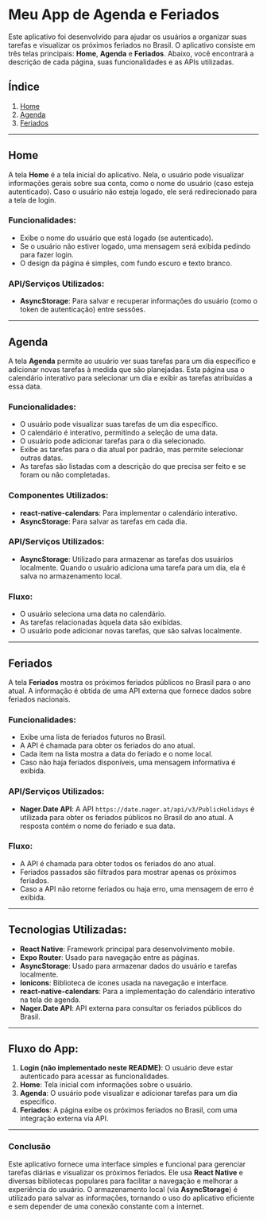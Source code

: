 # **Meu App de Agenda e Feriados**

Este aplicativo foi desenvolvido para ajudar os usuários a organizar suas tarefas e visualizar os próximos feriados no Brasil. O aplicativo consiste em três telas principais: **Home**, **Agenda** e **Feriados**. Abaixo, você encontrará a descrição de cada página, suas funcionalidades e as APIs utilizadas.

## **Índice**
1. [Home](#home)
2. [Agenda](#agenda)
3. [Feriados](#feriados)

---

## **Home**
A tela **Home** é a tela inicial do aplicativo. Nela, o usuário pode visualizar informações gerais sobre sua conta, como o nome do usuário (caso esteja autenticado). Caso o usuário não esteja logado, ele será redirecionado para a tela de login.

### **Funcionalidades:**
- Exibe o nome do usuário que está logado (se autenticado).
- Se o usuário não estiver logado, uma mensagem será exibida pedindo para fazer login.
- O design da página é simples, com fundo escuro e texto branco.

### **API/Serviços Utilizados:**
- **AsyncStorage**: Para salvar e recuperar informações do usuário (como o token de autenticação) entre sessões.

---

## **Agenda**
A tela **Agenda** permite ao usuário ver suas tarefas para um dia específico e adicionar novas tarefas à medida que são planejadas. Esta página usa o calendário interativo para selecionar um dia e exibir as tarefas atribuídas a essa data.

### **Funcionalidades:**
- O usuário pode visualizar suas tarefas de um dia específico.
- O calendário é interativo, permitindo a seleção de uma data.
- O usuário pode adicionar tarefas para o dia selecionado.
- Exibe as tarefas para o dia atual por padrão, mas permite selecionar outras datas.
- As tarefas são listadas com a descrição do que precisa ser feito e se foram ou não completadas.

### **Componentes Utilizados:**
- **react-native-calendars**: Para implementar o calendário interativo.
- **AsyncStorage**: Para salvar as tarefas em cada dia.
  
### **API/Serviços Utilizados:**
- **AsyncStorage**: Utilizado para armazenar as tarefas dos usuários localmente. Quando o usuário adiciona uma tarefa para um dia, ela é salva no armazenamento local.
  
### **Fluxo:**
- O usuário seleciona uma data no calendário.
- As tarefas relacionadas àquela data são exibidas.
- O usuário pode adicionar novas tarefas, que são salvas localmente.

---

## **Feriados**
A tela **Feriados** mostra os próximos feriados públicos no Brasil para o ano atual. A informação é obtida de uma API externa que fornece dados sobre feriados nacionais.

### **Funcionalidades:**
- Exibe uma lista de feriados futuros no Brasil.
- A API é chamada para obter os feriados do ano atual.
- Cada item na lista mostra a data do feriado e o nome local.
- Caso não haja feriados disponíveis, uma mensagem informativa é exibida.
  
### **API/Serviços Utilizados:**
- **Nager.Date API**: A API `https://date.nager.at/api/v3/PublicHolidays` é utilizada para obter os feriados públicos no Brasil do ano atual. A resposta contém o nome do feriado e sua data.
  
### **Fluxo:**
- A API é chamada para obter todos os feriados do ano atual.
- Feriados passados são filtrados para mostrar apenas os próximos feriados.
- Caso a API não retorne feriados ou haja erro, uma mensagem de erro é exibida.

---

## **Tecnologias Utilizadas:**

- **React Native**: Framework principal para desenvolvimento mobile.
- **Expo Router**: Usado para navegação entre as páginas.
- **AsyncStorage**: Usado para armazenar dados do usuário e tarefas localmente.
- **Ionicons**: Biblioteca de ícones usada na navegação e interface.
- **react-native-calendars**: Para a implementação do calendário interativo na tela de agenda.
- **Nager.Date API**: API externa para consultar os feriados públicos do Brasil.

---

## **Fluxo do App**:
1. **Login (não implementado neste README)**: O usuário deve estar autenticado para acessar as funcionalidades.
2. **Home**: Tela inicial com informações sobre o usuário.
3. **Agenda**: O usuário pode visualizar e adicionar tarefas para um dia específico.
4. **Feriados**: A página exibe os próximos feriados no Brasil, com uma integração externa via API.

---

### **Conclusão**
Este aplicativo fornece uma interface simples e funcional para gerenciar tarefas diárias e visualizar os próximos feriados. Ele usa **React Native** e diversas bibliotecas populares para facilitar a navegação e melhorar a experiência do usuário. O armazenamento local (via **AsyncStorage**) é utilizado para salvar as informações, tornando o uso do aplicativo eficiente e sem depender de uma conexão constante com a internet.
